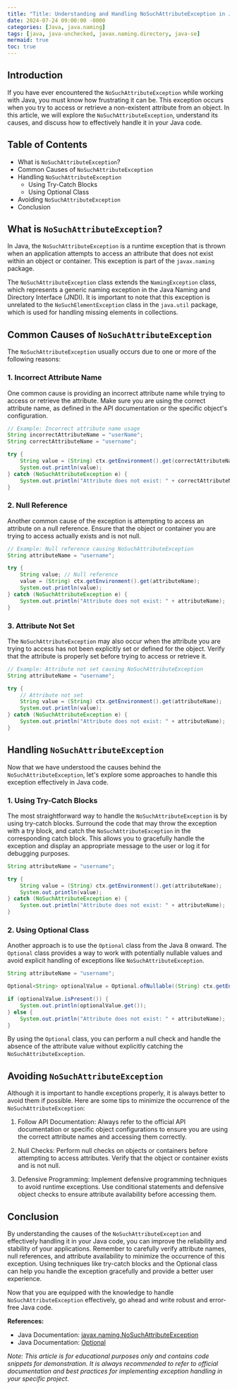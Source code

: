 ```yaml
---
title: "Title: Understanding and Handling NoSuchAttributeException in Java"
date: 2024-07-24 09:00:00 -0000
categories: [Java, java.naming]
tags: [java, java-unchecked, javax.naming.directory, java-se]
mermaid: true
toc: true
---
```



## Introduction

If you have ever encountered the `NoSuchAttributeException` while working with Java, you must know how frustrating it can be. This exception occurs when you try to access or retrieve a non-existent attribute from an object. In this article, we will explore the `NoSuchAttributeException`, understand its causes, and discuss how to effectively handle it in your Java code.

## Table of Contents

* What is `NoSuchAttributeException`?
* Common Causes of `NoSuchAttributeException`
* Handling `NoSuchAttributeException`
  * Using Try-Catch Blocks
  * Using Optional Class
* Avoiding `NoSuchAttributeException`
* Conclusion

## What is `NoSuchAttributeException`?

In Java, the `NoSuchAttributeException` is a runtime exception that is thrown when an application attempts to access an attribute that does not exist within an object or container. This exception is part of the `javax.naming` package.

The `NoSuchAttributeException` class extends the `NamingException` class, which represents a generic naming exception in the Java Naming and Directory Interface (JNDI). It is important to note that this exception is unrelated to the `NoSuchElementException` class in the `java.util` package, which is used for handling missing elements in collections.

## Common Causes of `NoSuchAttributeException`

The `NoSuchAttributeException` usually occurs due to one or more of the following reasons:

### 1. Incorrect Attribute Name

One common cause is providing an incorrect attribute name while trying to access or retrieve the attribute. Make sure you are using the correct attribute name, as defined in the API documentation or the specific object's configuration.

```java
// Example: Incorrect attribute name usage
String incorrectAttributeName = "userName";
String correctAttributeName = "username";

try {
    String value = (String) ctx.getEnvironment().get(correctAttributeName);
    System.out.println(value);
} catch (NoSuchAttributeException e) {
    System.out.println("Attribute does not exist: " + correctAttributeName);
}
```

### 2. Null Reference

Another common cause of the exception is attempting to access an attribute on a null reference. Ensure that the object or container you are trying to access actually exists and is not null.

```java
// Example: Null reference causing NoSuchAttributeException
String attributeName = "username";

try {
    String value; // Null reference
    value = (String) ctx.getEnvironment().get(attributeName);
    System.out.println(value);
} catch (NoSuchAttributeException e) {
    System.out.println("Attribute does not exist: " + attributeName);
}
```

### 3. Attribute Not Set

The `NoSuchAttributeException` may also occur when the attribute you are trying to access has not been explicitly set or defined for the object. Verify that the attribute is properly set before trying to access or retrieve it.

```java
// Example: Attribute not set causing NoSuchAttributeException
String attributeName = "username";

try {
    // Attribute not set
    String value = (String) ctx.getEnvironment().get(attributeName);
    System.out.println(value);
} catch (NoSuchAttributeException e) {
    System.out.println("Attribute does not exist: " + attributeName);
}
```

## Handling `NoSuchAttributeException`

Now that we have understood the causes behind the `NoSuchAttributeException`, let's explore some approaches to handle this exception effectively in Java code.

### 1. Using Try-Catch Blocks

The most straightforward way to handle the `NoSuchAttributeException` is by using try-catch blocks. Surround the code that may throw the exception with a try block, and catch the `NoSuchAttributeException` in the corresponding catch block. This allows you to gracefully handle the exception and display an appropriate message to the user or log it for debugging purposes.

```java
String attributeName = "username";

try {
    String value = (String) ctx.getEnvironment().get(attributeName);
    System.out.println(value);
} catch (NoSuchAttributeException e) {
    System.out.println("Attribute does not exist: " + attributeName);
}
```

### 2. Using Optional Class

Another approach is to use the `Optional` class from the Java 8 onward. The `Optional` class provides a way to work with potentially nullable values and avoid explicit handling of exceptions like `NoSuchAttributeException`.

```java
String attributeName = "username";

Optional<String> optionalValue = Optional.ofNullable((String) ctx.getEnvironment().get(attributeName));

if (optionalValue.isPresent()) {
    System.out.println(optionalValue.get());
} else {
    System.out.println("Attribute does not exist: " + attributeName);
}
```

By using the `Optional` class, you can perform a null check and handle the absence of the attribute value without explicitly catching the `NoSuchAttributeException`.

## Avoiding `NoSuchAttributeException`

Although it is important to handle exceptions properly, it is always better to avoid them if possible. Here are some tips to minimize the occurrence of the `NoSuchAttributeException`:

1. Follow API Documentation: Always refer to the official API documentation or specific object configurations to ensure you are using the correct attribute names and accessing them correctly.

2. Null Checks: Perform null checks on objects or containers before attempting to access attributes. Verify that the object or container exists and is not null.

3. Defensive Programming: Implement defensive programming techniques to avoid runtime exceptions. Use conditional statements and defensive object checks to ensure attribute availability before accessing them.

## Conclusion

By understanding the causes of the `NoSuchAttributeException` and effectively handling it in your Java code, you can improve the reliability and stability of your applications. Remember to carefully verify attribute names, null references, and attribute availability to minimize the occurrence of this exception. Using techniques like try-catch blocks and the Optional class can help you handle the exception gracefully and provide a better user experience.

Now that you are equipped with the knowledge to handle `NoSuchAttributeException` effectively, go ahead and write robust and error-free Java code.

**References:**
- Java Documentation: [javax.naming.NoSuchAttributeException](https://docs.oracle.com/en/java/javase/14/docs/api/javax/naming/NoSuchAttributeException.html)
- Java Documentation: [Optional](https://docs.oracle.com/en/java/javase/15/docs/api/java.base/java/util/Optional.html)

*Note: This article is for educational purposes only and contains code snippets for demonstration. It is always recommended to refer to official documentation and best practices for implementing exception handling in your specific project.*